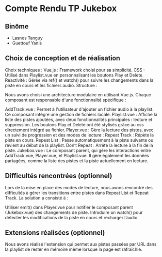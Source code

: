 # Compte Rendu TP Jukebox

## Binôme
- Lasnes Tanguy
- Guettouf Yanis

## Choix de conception et de réalisation
Choix techniques : 
Vue.js : Framework choisi pour sa simplicité.
CSS  : Utilisé dans Playlist.vue en personnalisant les boutons Play et Delete.
Reactivité : Gérée via ref() et watch() pour suivre les changements dans la piste en cours et les fichiers audio.
Structure :

Nous avons choisi une architecture modulaire en utilisant Vue.js. Chaque composant est responsable d'une fonctionnalité spécifique :

AddTrack.vue : Permet à l'utilisateur d'ajouter un fichier audio à la playlist. Ce composant intègre une gestion de fichiers locale.
Playlist.vue : Affiche la liste des pistes ajoutées, avec deux fonctionnalités principales : lecture et suppression. Les boutons Play et Delete ont été stylisés grâce au css directement intégré au fichier.
Player.vue : Gère la lecture des pistes, avec un suivi de progression et des modes de lecture :
    Repeat Track : Répète la piste en cours.
    Repeat List : Passe automatiquement à la piste suivante ou revient au début de la playlist.
    Don’t Repeat : Arrête la lecture à la fin de la piste.
Jukebox.vue : Le composant parent, qui gère les interactions entre AddTrack.vue, Player.vue, et Playlist.vue. Il gère également les données partagées, comme la liste des pistes et la piste actuellement en lecture.
## Difficultés rencontrées (optionnel)
Lors de la mise en place des modes de lecture, nous avons rencontré des difficultés à gérer les transitions entre pistes dans Repeat List et Repeat Track. La solution a consisté à :

Utiliser emit() dans Player.vue pour notifier le composant parent (Jukebox.vue) des changements de piste.
Introduire un watch() pour détecter les modifications de la piste en cours et recharger l’audio.
## Extensions réalisées (optionnel)
Nous avons réalisé l'extension qui permet aux pistes passées par URL dans la playlist de rester en mémoire même lorsque la page est rafraîchie.
